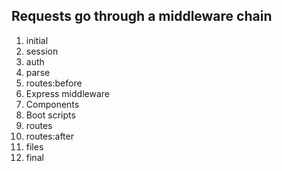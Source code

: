 ## Requests go through a middleware chain

1. initial
2. session
3. auth
4. parse
5. routes:before
6. Express middleware
7. Components
8. Boot scripts
9. routes
10. routes:after
11. files
12. final


